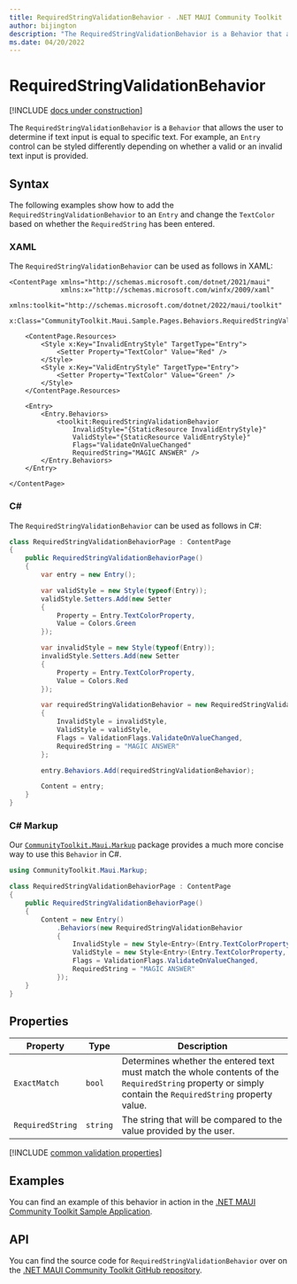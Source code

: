```yaml
---
title: RequiredStringValidationBehavior - .NET MAUI Community Toolkit
author: bijington
description: "The RequiredStringValidationBehavior is a Behavior that allows the user to determine if text input is equal to specific text."
ms.date: 04/20/2022
---
```


# RequiredStringValidationBehavior

[!INCLUDE [docs under construction](../includes/preview-note.md)]

The `RequiredStringValidationBehavior` is a `Behavior` that allows the user to determine if text input is equal to specific text. For example, an `Entry` control can be styled differently depending on whether a valid or an invalid text input is provided.

## Syntax

The following examples show how to add the `RequiredStringValidationBehavior` to an `Entry` and change the `TextColor` based on whether the `RequiredString` has been entered.

### XAML

The `RequiredStringValidationBehavior` can be used as follows in XAML:

```xaml
<ContentPage xmlns="http://schemas.microsoft.com/dotnet/2021/maui"
             xmlns:x="http://schemas.microsoft.com/winfx/2009/xaml"
             xmlns:toolkit="http://schemas.microsoft.com/dotnet/2022/maui/toolkit"
             x:Class="CommunityToolkit.Maui.Sample.Pages.Behaviors.RequiredStringValidationBehaviorPage">

    <ContentPage.Resources>
        <Style x:Key="InvalidEntryStyle" TargetType="Entry">
            <Setter Property="TextColor" Value="Red" />
        </Style>
        <Style x:Key="ValidEntryStyle" TargetType="Entry">
            <Setter Property="TextColor" Value="Green" />
        </Style>
    </ContentPage.Resources>

    <Entry>
        <Entry.Behaviors>
            <toolkit:RequiredStringValidationBehavior 
                InvalidStyle="{StaticResource InvalidEntryStyle}"
                ValidStyle="{StaticResource ValidEntryStyle}"
                Flags="ValidateOnValueChanged"
                RequiredString="MAGIC ANSWER" />
        </Entry.Behaviors>
    </Entry>

</ContentPage>
```

### C#

The `RequiredStringValidationBehavior` can be used as follows in C#:

```csharp
class RequiredStringValidationBehaviorPage : ContentPage
{
    public RequiredStringValidationBehaviorPage()
    {
        var entry = new Entry();

        var validStyle = new Style(typeof(Entry));
        validStyle.Setters.Add(new Setter
        {
            Property = Entry.TextColorProperty,
            Value = Colors.Green
        });

        var invalidStyle = new Style(typeof(Entry));
        invalidStyle.Setters.Add(new Setter
        {
            Property = Entry.TextColorProperty,
            Value = Colors.Red
        });

        var requiredStringValidationBehavior = new RequiredStringValidationBehavior
        {
            InvalidStyle = invalidStyle,
            ValidStyle = validStyle,
            Flags = ValidationFlags.ValidateOnValueChanged,
            RequiredString = "MAGIC ANSWER"
        };

        entry.Behaviors.Add(requiredStringValidationBehavior);

        Content = entry;
    }
}
```

### C# Markup

Our [`CommunityToolkit.Maui.Markup`](../markup/markup.md) package provides a much more concise way to use this `Behavior` in C#.

```csharp
using CommunityToolkit.Maui.Markup;

class RequiredStringValidationBehaviorPage : ContentPage
{
    public RequiredStringValidationBehaviorPage()
    {
        Content = new Entry()
            .Behaviors(new RequiredStringValidationBehavior
            {
                InvalidStyle = new Style<Entry>(Entry.TextColorProperty, Colors.Red),
                ValidStyle = new Style<Entry>(Entry.TextColorProperty, Colors.Green),
                Flags = ValidationFlags.ValidateOnValueChanged,
                RequiredString = "MAGIC ANSWER"
            });
    }
}
```

## Properties

|Property  |Type  |Description  |
|---------|---------|---------|
| `ExactMatch` | `bool` | Determines whether the entered text must match the whole contents of the `RequiredString` property or simply contain the `RequiredString` property value.
| `RequiredString` | `string` | The string that will be compared to the value provided by the user. |

[!INCLUDE [common validation properties](../includes/validation-behavior.md)]

## Examples

You can find an example of this behavior in action in the [.NET MAUI Community Toolkit Sample Application](https://github.com/CommunityToolkit/Maui/blob/main/samples/CommunityToolkit.Maui.Sample/Pages/Behaviors/RequiredStringValidationBehaviorPage.xaml).

## API

You can find the source code for `RequiredStringValidationBehavior` over on the [.NET MAUI Community Toolkit GitHub repository](https://github.com/CommunityToolkit/Maui/blob/main/src/CommunityToolkit.Maui/Behaviors/RequiredStringValidationBehavior.cs).